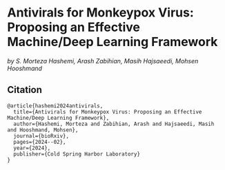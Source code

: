 # Antivirals for Monkeypox Virus: Proposing an Effective Machine/Deep Learning Framework

_by S. Morteza Hashemi, Arash Zabihian, Masih Hajsaeedi, Mohsen Hooshmand_

## Citation
```
@article{hashemi2024antivirals,
  title={Antivirals for Monkeypox Virus: Proposing an Effective Machine/Deep Learning Framework},
  author={Hashemi, Morteza and Zabihian, Arash and Hajsaeedi, Masih and Hooshmand, Mohsen},
  journal={bioRxiv},
  pages={2024--02},
  year={2024},
  publisher={Cold Spring Harbor Laboratory}
}

```

